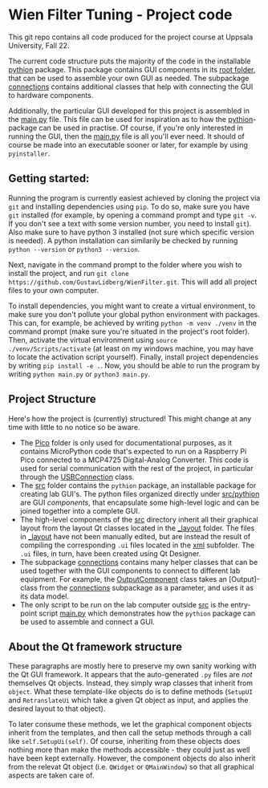# Wien Filter Tuning - Project code
This git repo contains all code produced for the project course at Uppsala University, Fall 22.

The current code structure puts the majority of the code in the installable [pythion](pythion) package. This package contains GUI components in its [root folder](src/pythion/), that can be used to assemble your own GUI as needed. The subpackage [connections](src/pythion/_connections) contains additional classes that help with connecting the GUI to hardware components. 

Additionally, the particular GUI developed for this project is assembled in the [main.py](main.py) file. This file can be used for inspiration as to how the [pythion](src/pythion/)-package can be used in practise. Of course, if you're only interested in running the GUI, then the [main.py](main.py) file is all you'll ever need. It should of course be made into an executable sooner or later, for example by using `pyinstaller`.

## Getting started:
Running the program is currently easiest achieved by cloning the project via `git` and installing dependencies using `pip`. To do so, make sure you have `git` installed (for example, by opening a command prompt and type `git -v`. If you don't see a text with some version number, you need to install `git`). Also make sure to have python 3 installed (not sure which specific version is needed). A python installation can similarily be checked by running `python --version` or `python3 --version`.

Next, navigate in the command prompt to the folder where you wish to install the project, and run `git clone https://github.com/GustavLidberg/WienFilter.git`. This will add all project files to your own computer.

To install dependencies, you might want to create a virtual environment, to make sure you don't pollute your global python environment with packages. This can, for example, be achieved by writing `python -m venv ./venv` in the command prompt (make sure you're situated in the project's root folder). Then, activate the virtual environment using `source ./venv/Scripts/activate` (at least on my windows machine, you may have to locate the activation script yourself). Finally, install project dependencies by writing `pip install -e .`. Now, you should be able to run the program by writing `python main.py` or `python3 main.py`.

## Project Structure
Here's how the project is (currently) structured! This might change at any time with little to no notice so be aware.
- The [Pico](Pico/) folder is only used for documentational purposes, as it contains MicroPython code that's expected to run on a Raspberry Pi Pico connected to a MCP4725 Digital-Analog Converter. This code is used for serial communication with the rest of the project, in particular through the [USBConnection](src/_connections/usb.py) class.
- The [src](src/) folder contains the `pythion` package, an installable package for creating lab GUI's. The python files organized directly under [src/pythion](src/pythion/) are GUI *components*, that encapsulate some high-level logic and can be joined together into a complete GUI. 
- The high-level components of the [src](src) directory inherit all their graphical layout from the layout Qt classes located in the [_layout](src/_layout/) folder. The files in [_layout](src/_layout/) have not been manually edited, but are instead the result of compiling the corresponding `.ui` files located in the [xml](src/_layout/xml/) subfolder. The `.ui` files, in turn, have been created using Qt Designer.
- The subpackage [connections](src/_connections) contains many helper classes that can be used together with the GUI components to connect to different lab equipment. For example, the [OutputComponent](src/output_component.py) class takes an [Output]-class from the [connections](src/_connections) subpackage as a parameter, and uses it as its data model.
- The only script to be run on the lab computer outside [src](src/) is the entry-point script [main.py](main.py) which demonstrates how the `pythion` package can be used to assemble and connect a GUI.

## About the Qt framework structure
These paragraphs are mostly here to preserve my own sanity working with the Qt GUI framework. It appears that the auto-generated `.py` files are *not* themselves Qt objects. Instead, they simply wrap classes that inherit from `object`. What these template-like objects do is to define methods (`SetupUI` and `RetranslateUi` which take a given Qt object as input, and applies the desired layout to that object).

To later consume these methods, we let the graphical component objects inherit from the templates, and then call the setup methods through a call like `self.SetupUi(self)`. Of course, inheriting from these objects does nothing more than make the methods accessible - they could just as well have been kept externally. However, the component objects do also inherit from the relevat Qt object (i.e. `QWidget` or `QMainWindow`) so that all graphical aspects are taken care of.